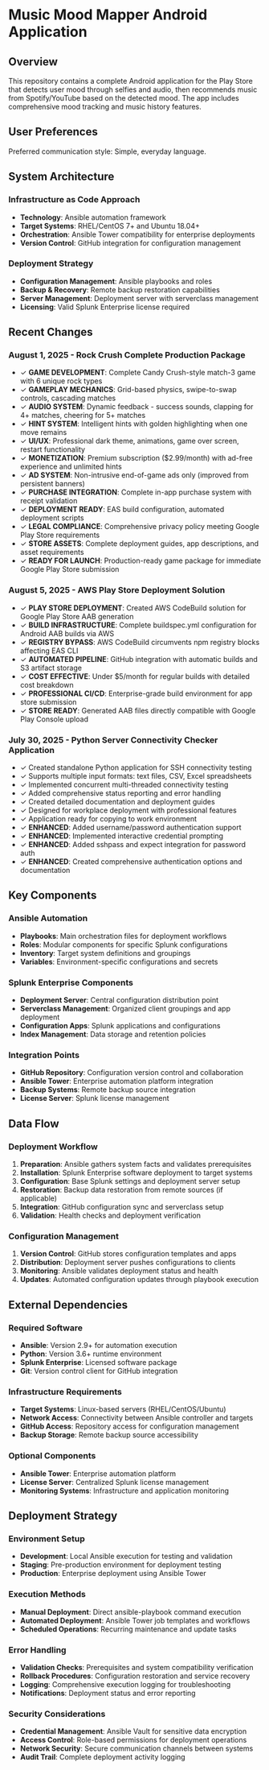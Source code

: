 # Music Mood Mapper Android Application

## Overview

This repository contains a complete Android application for the Play Store that detects user mood through selfies and audio, then recommends music from Spotify/YouTube based on the detected mood. The app includes comprehensive mood tracking and music history features.

## User Preferences

Preferred communication style: Simple, everyday language.

## System Architecture

### Infrastructure as Code Approach
- **Technology**: Ansible automation framework
- **Target Systems**: RHEL/CentOS 7+ and Ubuntu 18.04+
- **Orchestration**: Ansible Tower compatibility for enterprise deployments
- **Version Control**: GitHub integration for configuration management

### Deployment Strategy
- **Configuration Management**: Ansible playbooks and roles
- **Backup & Recovery**: Remote backup restoration capabilities  
- **Server Management**: Deployment server with serverclass management
- **Licensing**: Valid Splunk Enterprise license required

## Recent Changes

### August 1, 2025 - Rock Crush Complete Production Package
- ✓ **GAME DEVELOPMENT**: Complete Candy Crush-style match-3 game with 6 unique rock types
- ✓ **GAMEPLAY MECHANICS**: Grid-based physics, swipe-to-swap controls, cascading matches
- ✓ **AUDIO SYSTEM**: Dynamic feedback - success sounds, clapping for 4+ matches, cheering for 5+ matches
- ✓ **HINT SYSTEM**: Intelligent hints with golden highlighting when one move remains
- ✓ **UI/UX**: Professional dark theme, animations, game over screen, restart functionality
- ✓ **MONETIZATION**: Premium subscription ($2.99/month) with ad-free experience and unlimited hints
- ✓ **AD SYSTEM**: Non-intrusive end-of-game ads only (improved from persistent banners)
- ✓ **PURCHASE INTEGRATION**: Complete in-app purchase system with receipt validation
- ✓ **DEPLOYMENT READY**: EAS build configuration, automated deployment scripts
- ✓ **LEGAL COMPLIANCE**: Comprehensive privacy policy meeting Google Play Store requirements
- ✓ **STORE ASSETS**: Complete deployment guides, app descriptions, and asset requirements
- ✓ **READY FOR LAUNCH**: Production-ready game package for immediate Google Play Store submission

### August 5, 2025 - AWS Play Store Deployment Solution
- ✓ **PLAY STORE DEPLOYMENT**: Created AWS CodeBuild solution for Google Play Store AAB generation
- ✓ **BUILD INFRASTRUCTURE**: Complete buildspec.yml configuration for Android AAB builds via AWS
- ✓ **REGISTRY BYPASS**: AWS CodeBuild circumvents npm registry blocks affecting EAS CLI
- ✓ **AUTOMATED PIPELINE**: GitHub integration with automatic builds and S3 artifact storage
- ✓ **COST EFFECTIVE**: Under $5/month for regular builds with detailed cost breakdown
- ✓ **PROFESSIONAL CI/CD**: Enterprise-grade build environment for app store submission
- ✓ **STORE READY**: Generated AAB files directly compatible with Google Play Console upload

### July 30, 2025 - Python Server Connectivity Checker Application
- ✓ Created standalone Python application for SSH connectivity testing
- ✓ Supports multiple input formats: text files, CSV, Excel spreadsheets
- ✓ Implemented concurrent multi-threaded connectivity testing
- ✓ Added comprehensive status reporting and error handling
- ✓ Created detailed documentation and deployment guides
- ✓ Designed for workplace deployment with professional features
- ✓ Application ready for copying to work environment
- ✓ **ENHANCED**: Added username/password authentication support
- ✓ **ENHANCED**: Implemented interactive credential prompting
- ✓ **ENHANCED**: Added sshpass and expect integration for password auth
- ✓ **ENHANCED**: Created comprehensive authentication options and documentation

## Key Components

### Ansible Automation
- **Playbooks**: Main orchestration files for deployment workflows
- **Roles**: Modular components for specific Splunk configurations
- **Inventory**: Target system definitions and groupings
- **Variables**: Environment-specific configurations and secrets

### Splunk Enterprise Components
- **Deployment Server**: Central configuration distribution point
- **Serverclass Management**: Organized client groupings and app deployment
- **Configuration Apps**: Splunk applications and configurations
- **Index Management**: Data storage and retention policies

### Integration Points
- **GitHub Repository**: Configuration version control and collaboration
- **Ansible Tower**: Enterprise automation platform integration
- **Backup Systems**: Remote backup source integration
- **License Server**: Splunk license management

## Data Flow

### Deployment Workflow
1. **Preparation**: Ansible gathers system facts and validates prerequisites
2. **Installation**: Splunk Enterprise software deployment to target systems
3. **Configuration**: Base Splunk settings and deployment server setup
4. **Restoration**: Backup data restoration from remote sources (if applicable)
5. **Integration**: GitHub configuration sync and serverclass setup
6. **Validation**: Health checks and deployment verification

### Configuration Management
1. **Version Control**: GitHub stores configuration templates and apps
2. **Distribution**: Deployment server pushes configurations to clients
3. **Monitoring**: Ansible validates deployment status and health
4. **Updates**: Automated configuration updates through playbook execution

## External Dependencies

### Required Software
- **Ansible**: Version 2.9+ for automation execution
- **Python**: Version 3.6+ runtime environment
- **Splunk Enterprise**: Licensed software package
- **Git**: Version control client for GitHub integration

### Infrastructure Requirements
- **Target Systems**: Linux-based servers (RHEL/CentOS/Ubuntu)
- **Network Access**: Connectivity between Ansible controller and targets
- **GitHub Access**: Repository access for configuration management
- **Backup Storage**: Remote backup source accessibility

### Optional Components
- **Ansible Tower**: Enterprise automation platform
- **License Server**: Centralized Splunk license management
- **Monitoring Systems**: Infrastructure and application monitoring

## Deployment Strategy

### Environment Setup
- **Development**: Local Ansible execution for testing and validation
- **Staging**: Pre-production environment for deployment testing
- **Production**: Enterprise deployment using Ansible Tower

### Execution Methods
- **Manual Deployment**: Direct ansible-playbook command execution
- **Automated Deployment**: Ansible Tower job templates and workflows
- **Scheduled Operations**: Recurring maintenance and update tasks

### Error Handling
- **Validation Checks**: Prerequisites and system compatibility verification
- **Rollback Procedures**: Configuration restoration and service recovery
- **Logging**: Comprehensive execution logging for troubleshooting
- **Notifications**: Deployment status and error reporting

### Security Considerations
- **Credential Management**: Ansible Vault for sensitive data encryption
- **Access Control**: Role-based permissions for deployment operations
- **Network Security**: Secure communication channels between systems
- **Audit Trail**: Complete deployment activity logging
